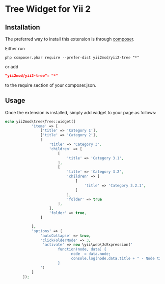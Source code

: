 Tree Widget for Yii 2
=========

Installation
------------

The preferred way to install this extension is through [composer](http://getcomposer.org/download/).

Either run

```
php composer.phar require --prefer-dist yii2mod/yii2-tree "*"
```

or add

```json
"yii2mod/yii2-tree": "*"
```

to the require section of your composer.json.

Usage
------------
Once the extension is installed, simply add widget to your page as follows:

```php
echo yii2mod\tree\Tree::widget([
            'items' => [
                ['title' => 'Category 1'],
                ['title' => 'Category 2'],
                [
                    'title' => 'Category 3',
                    'children' => [
                        [
                            'title' => 'Category 3.1',
                        ],
                        [
                            'title' => 'Category 3.2',
                            'children' => [
                                [
                                    'title' => 'Category 3.2.1',
                                ]
                            ],
                            'folder' => true
                        ],
                    ],
                    'folder' => true,
                ]

            ],
            'options' => [
                'autoCollapse' => true,
                'clickFolderMode' => 3,
                 'activate' => new \yii\web\JsExpression('
                        function(node, data) {
                              node  = data.node;
                              console.log(node.data.title + " - Node title");
                        }
                ')
            ]
        ]);
        
```
